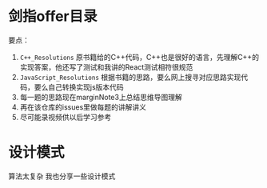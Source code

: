 # 剑指offer目录
要点：
1. `C++_Resolutions` 原书籍给的C++代码，C++也是很好的语言，先理解C++的实现答案，他还写了测试和我讲的React测试相符很规范
2. `JavaScript_Resolutions` 根据书籍的思路，要么网上搜寻对应思路实现代码，要么自己转换实现js版本代码
3. 每一题的思路现在marginNote3上总结思维导图理解
4. 再在该仓库的issues里做每题的讲解讲义
5. 尽可能录视频供以后学习参考


# 设计模式
算法太复杂 我也分享一些设计模式